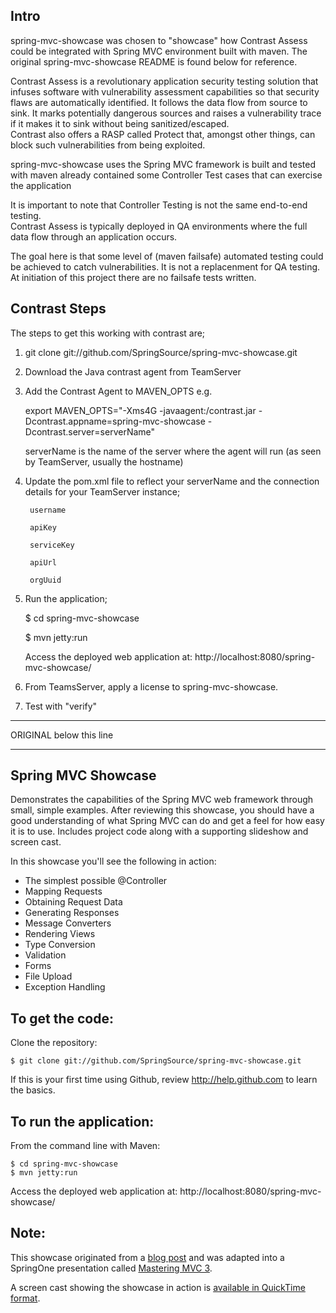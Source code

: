 Intro
------
spring-mvc-showcase was chosen to "showcase" how Contrast Assess could be integrated with Spring MVC environment built with maven.
The original spring-mvc-showcase README is found below for reference.

Contrast Assess is a revolutionary application security testing solution that infuses software with vulnerability assessment capabilities so that security flaws are automatically identified.
It follows the data flow from source to sink.  It marks potentially dangerous sources and raises a vulnerability trace if it makes it to sink without being sanitized/escaped.  
Contrast also offers a RASP called Protect that, amongst other things, can block such vulnerabilities from being exploited.

spring-mvc-showcase
        uses the Spring MVC framework
        is built and tested with maven
        already contained some Controller Test cases that can exercise the application  

It is important to note that Controller Testing is not the same end-to-end testing.  
Contrast Assess is typically deployed in QA environments where the full data flow through an application occurs. 

The goal here is that some level of (maven failsafe) automated testing could be achieved to catch vulnerabilities.
It is not a replacenment for QA testing.
At initiation of this project there are no failsafe tests written.


Contrast Steps
--------------
The steps to get this working with contrast are;
1. git clone git://github.com/SpringSource/spring-mvc-showcase.git
2. Download the Java contrast agent from TeamServer
3. Add the Contrast Agent to MAVEN_OPTS e.g.

    export MAVEN_OPTS="-Xms4G -javaagent:<PathToAgent>/contrast.jar -Dcontrast.appname=spring-mvc-showcase -Dcontrast.server=serverName"

    serverName is the name of the server where the agent will run (as seen by TeamServer, usually the hostname)
4. Update the pom.xml file to reflect your serverName and the connection details for your TeamServer instance;

        username

        apiKey

        serviceKey

        apiUrl

        orgUuid


5. Run the application;

    $ cd spring-mvc-showcase

    $ mvn jetty:run

    Access the deployed web application at: http://localhost:8080/spring-mvc-showcase/
6. From TeamsServer, apply a license to spring-mvc-showcase.
7. Test with "verify"




________________________
ORIGINAL below this line
________________________

Spring MVC Showcase
-------------------
Demonstrates the capabilities of the Spring MVC web framework through small, simple examples.
After reviewing this showcase, you should have a good understanding of what Spring MVC can do and get a feel for how easy it is to use.
Includes project code along with a supporting slideshow and screen cast.

In this showcase you'll see the following in action:

* The simplest possible @Controller
* Mapping Requests
* Obtaining Request Data
* Generating Responses
* Message Converters
* Rendering Views
* Type Conversion
* Validation
* Forms
* File Upload
* Exception Handling

To get the code:
-------------------
Clone the repository:

    $ git clone git://github.com/SpringSource/spring-mvc-showcase.git

If this is your first time using Github, review http://help.github.com to learn the basics.

To run the application:
-------------------	
From the command line with Maven:

    $ cd spring-mvc-showcase
    $ mvn jetty:run 

Access the deployed web application at: http://localhost:8080/spring-mvc-showcase/

Note:
-------------------

This showcase originated from a [blog post](http://blog.springsource.com/2010/07/22/spring-mvc-3-showcase/) and was adapted into a SpringOne presentation called [Mastering MVC 3](http://www.infoq.com/presentations/Mastering-Spring-MVC-3).

A screen cast showing the showcase in action is [available in QuickTime format](http://s3.springsource.org/MVC/mvc-showcase-screencast.mov).
